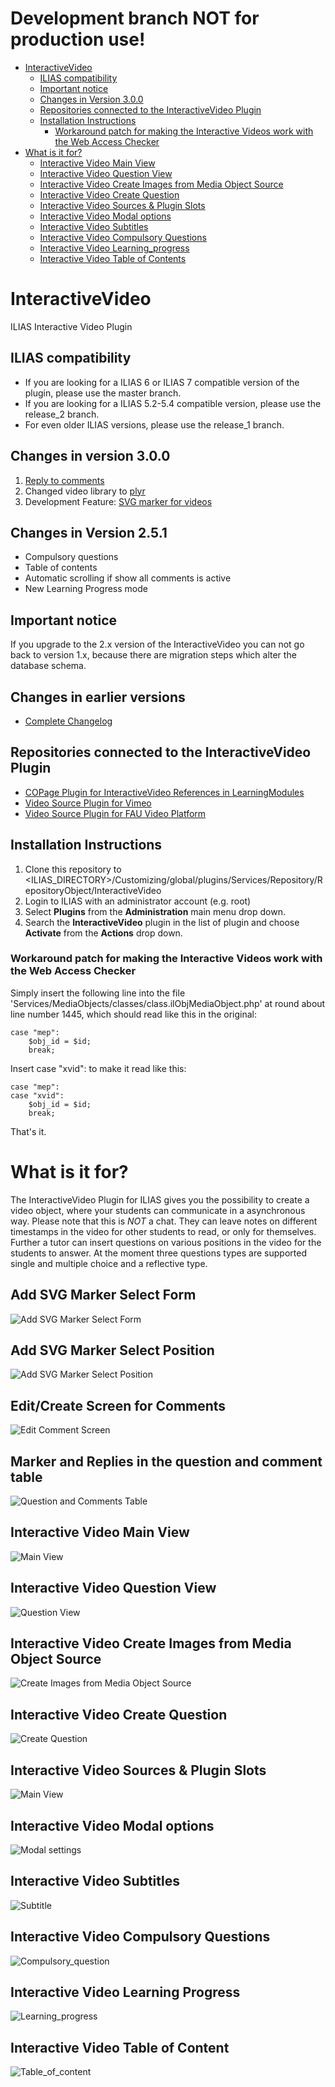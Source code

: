 # Development branch NOT for production use!

- [InteractiveVideo](#interactivevideo)
  * [ILIAS compatibility](#ilias-compatibility)
  * [Important notice](#important-notice)
  * [Changes in Version 3.0.0](#changes-in-version-300)
  * [Repositories connected to the InteractiveVideo Plugin](#repositories-connected-to-the-interactivevideo-plugin)
  * [Installation Instructions](#installation-instructions)
    + [Workaround patch for making the Interactive Videos work with the Web Access Checker](#workaround-patch-for-making-the-interactive-videos-work-with-the-web-access-checker)
- [What is it for?](#what-is-it-for-)
  * [Interactive Video Main View](#interactive-video-main-view)
  * [Interactive Video Question View](#interactive-video-question-view)
  * [Interactive Video Create Images from Media Object Source](#interactive-video-create-images-from-media-object-source)
  * [Interactive Video Create Question](#interactive-video-create-question)
  * [Interactive Video Sources & Plugin Slots](#interactive-video-sources---plugin-slots)
  * [Interactive Video Modal options](#interactive-video-modal-options)
  * [Interactive Video Subtitles](#interactive-video-subtitles)
  * [Interactive Video Compulsory Questions](#interactive-video-compulsory-questions)
  * [Interactive Video Learning_progress](#interactive-video-learning-progress)
  * [Interactive Video Table of Contents](#interactive-video-table-of-content)

# InteractiveVideo
ILIAS Interactive Video Plugin

## ILIAS compatibility
- If you are looking for a ILIAS 6 or ILIAS 7 compatible version of the plugin, please use the master branch.
- If you are looking for a ILIAS 5.2-5.4 compatible version, please use the release_2 branch.
- For even older ILIAS versions, please use the release_1 branch.
 
## Changes in version 3.0.0
1. [Reply to comments](https://www.ilias.de/docu/goto_docu_wiki_wpage_4967_1357.html)
2. Changed video library to [plyr](https://github.com/sampotts/plyr)
3. Development Feature: [SVG marker for videos](https://www.ilias.de/docu/goto_docu_wiki_wpage_4971_1357.html)

 ## Changes in Version 2.5.1
* Compulsory questions
* Table of contents
* Automatic scrolling if show all comments is active
* New Learning Progress mode

## Important notice
If you upgrade to the 2.x version of the InteractiveVideo you can not go back to version 1.x, because there are migration steps which alter the database schema.

## Changes in earlier versions
* [Complete Changelog](https://github.com/DatabayAG/InteractiveVideo/blob/master/CHANGELOG.md)

## Repositories connected to the InteractiveVideo Plugin
* [COPage Plugin for InteractiveVideo References in LearningModules](https://github.com/DatabayAG/InteractiveVideoReference)
* [Video Source Plugin for Vimeo](https://github.com/DatabayAG/InteractiveVideoVimeo)
* [Video Source Plugin for FAU Video Platform](https://github.com/ilifau/InteractiveVideoFauVideoPortal)

## Installation Instructions
1. Clone this repository to <ILIAS_DIRECTORY>/Customizing/global/plugins/Services/Repository/RepositoryObject/InteractiveVideo
2. Login to ILIAS with an administrator account (e.g. root)
3. Select **Plugins** from the **Administration** main menu drop down.
4. Search the **InteractiveVideo** plugin in the list of plugin and choose **Activate** from the **Actions** drop down.

### Workaround patch for making the Interactive Videos work with the Web Access Checker
Simply insert the following line into the file 'Services/MediaObjects/classes/class.ilObjMediaObject.php' at round about line number 1445, which should read like this in the original:

	case "mep":
		$obj_id = $id;
		break;

Insert     case "xvid":    to make it read like this:

	case "mep":
	case "xvid":
		$obj_id = $id;
		break;

That's it.

# What is it for?
The InteractiveVideo Plugin for ILIAS gives you the possibility to create a video object, where your students can communicate in a asynchronous way. Please note that this is *NOT* a chat. They can leave notes on different timestamps in the video for other students to read, or only for themselves. Further a tutor can insert questions on various positions in the video for the students to answer. At the moment three questions types are supported single and multiple choice and a reflective type. 

## Add SVG Marker Select Form
![Add SVG Marker Select Form](https://databayag.github.io/InteractiveVideo/2.5.x/new_marker_feature_1.png)

## Add SVG Marker Select Position
![Add SVG Marker Select Position](https://databayag.github.io/InteractiveVideo/2.5.x/new_marker_feature_2.png)

## Edit/Create Screen for Comments
![Edit Comment Screen](https://databayag.github.io/InteractiveVideo/2.5.x/new_edit_screen_comments.png)

## Marker and Replies in the question and comment table
![Question and Comments Table](https://databayag.github.io/InteractiveVideo/2.5.x/marker_and_replies.png)

## Interactive Video Main View
![Main View](https://databayag.github.io/InteractiveVideo/2.0.x/1.png)

## Interactive Video Question View
![Question View](https://databayag.github.io/InteractiveVideo/2.0.x/2.png)

## Interactive Video Create Images from Media Object Source
![Create Images from Media Object Source](https://databayag.github.io/InteractiveVideo/2.0.x/3.png)

## Interactive Video Create Question
![Create Question](https://databayag.github.io/InteractiveVideo/2.0.x/4.png)

## Interactive Video Sources & Plugin Slots
![Main View](https://databayag.github.io/InteractiveVideo/2.0.x/5.png)

## Interactive Video Modal options
![Modal settings](https://databayag.github.io/InteractiveVideo/2.0.18/modal_options.png)

## Interactive Video Subtitles
![Subtitle](https://databayag.github.io/InteractiveVideo/2.0.21/subtitle.png)

## Interactive Video Compulsory Questions
![Compulsory_question](https://databayag.github.io/InteractiveVideo/2.5.1/compulsory_question.png)

## Interactive Video Learning Progress
![Learning_progress](https://databayag.github.io/InteractiveVideo/2.5.1/learning_progress.png)

## Interactive Video Table of Content
![Table_of_content](https://databayag.github.io/InteractiveVideo/2.5.1/table_of_content.png)
